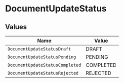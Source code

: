 # DocumentUpdateStatus


## Values

| Name                            | Value                           |
| ------------------------------- | ------------------------------- |
| `DocumentUpdateStatusDraft`     | DRAFT                           |
| `DocumentUpdateStatusPending`   | PENDING                         |
| `DocumentUpdateStatusCompleted` | COMPLETED                       |
| `DocumentUpdateStatusRejected`  | REJECTED                        |